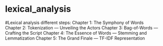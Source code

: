 # lexical_analysis

#Lexical analysis different steps:
Chapter 1: The Symphony of Words
Chapter 2: Tokenization — Unveiling the Actors
Chapter 3: Bag-of-Words — Crafting the Script
Chapter 4: The Essence of Words — Stemming and Lemmatization
Chapter 5: The Grand Finale — TF-IDF Representation
